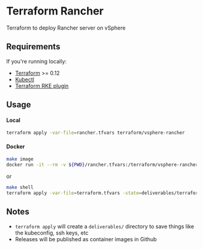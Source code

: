 # Terraform Rancher
Terraform to deploy Rancher server on vSphere

## Requirements
If you're running locally:
* [Terraform](https://www.terraform.io/downloads.html) >= 0.12
* [Kubectl](https://downloadkubernetes.com/)
* [Terraform RKE plugin](https://github.com/rancher/terraform-provider-rke)

## Usage

#### Local
```bash
terraform apply -var-file=rancher.tfvars terraform/vsphere-rancher
```

#### Docker
```bash
make image
docker run -it --rm -v ${PWD}/rancher.tfvars:/terraform/vsphere-rancher/terraform.tfvars -v ${PWD}/deliverables:/terraform/vsphere-rancher/deliverables terraform-rancher apply -state=deliverables/terraform.tfstate
```

or

```bash
make shell
terraform apply -var-file=terraform.tfvars -state=deliverables/terraform.tfstate
```

## Notes

* `terraform apply` will create a `deliverables/` directory to save things like the kubeconfig, ssh keys, etc
* Releases will be published as container images in Github